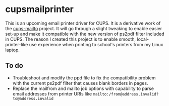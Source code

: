 # cupsmailprinter
This is an upcoming email printer driver for CUPS. It is a derivative work of the [cups-mailto](http://cups-mailto.sourceforge.net/) project. It will go through a slight tweaking to enable easier set-up and make it compatible with the new version of ps2pdf filter included in CUPS. The reason I created this project is to enable smooth, local-printer-like use experience when printing to school's printers from my Linux laptop.

## To do
* Troubleshoot and modify the ppd file to fix the compatibility problem with the current ps2pdf filter that causes blank borders in pages.
* Replace the mailfrom and mailto job options with capability to parse email addresses from printer URIs like `mailto:/from@address.invalid?to@address.invalid`
